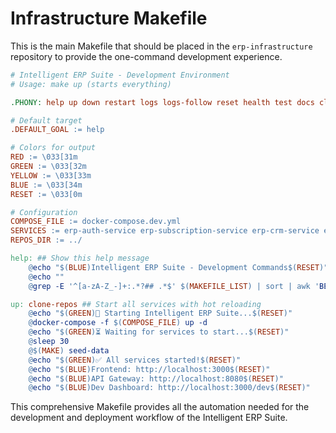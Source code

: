 # Infrastructure Makefile

This is the main Makefile that should be placed in the `erp-infrastructure` repository to provide the one-command development experience.

```makefile
# Intelligent ERP Suite - Development Environment
# Usage: make up (starts everything)

.PHONY: help up down restart logs logs-follow reset health test docs clean

# Default target
.DEFAULT_GOAL := help

# Colors for output
RED := \033[31m
GREEN := \033[32m
YELLOW := \033[33m
BLUE := \033[34m
RESET := \033[0m

# Configuration
COMPOSE_FILE := docker-compose.dev.yml
SERVICES := erp-auth-service erp-subscription-service erp-crm-service erp-hrm-service erp-accounting-service erp-inventory-service erp-project-service erp-notification-service erp-file-service erp-ai-platform erp-frontend
REPOS_DIR := ../

help: ## Show this help message
	@echo "$(BLUE)Intelligent ERP Suite - Development Commands$(RESET)"
	@echo ""
	@grep -E '^[a-zA-Z_-]+:.*?## .*$' $(MAKEFILE_LIST) | sort | awk 'BEGIN {FS = ":.*?## "}; {printf "$(GREEN)%-20s$(RESET) %s\n", $1, $2}'

up: clone-repos ## Start all services with hot reloading
	@echo "$(GREEN)🚀 Starting Intelligent ERP Suite...$(RESET)"
	@docker-compose -f $(COMPOSE_FILE) up -d
	@echo "$(GREEN)⏳ Waiting for services to start...$(RESET)"
	@sleep 30
	@$(MAKE) seed-data
	@echo "$(GREEN)✅ All services started!$(RESET)"
	@echo "$(BLUE)Frontend: http://localhost:3000$(RESET)"
	@echo "$(BLUE)API Gateway: http://localhost:8080$(RESET)"
	@echo "$(BLUE)Dev Dashboard: http://localhost:3000/dev$(RESET)"
```

This comprehensive Makefile provides all the automation needed for the development and deployment workflow of the Intelligent ERP Suite.